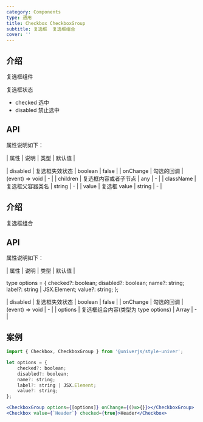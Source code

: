 ```yaml
---
category: Components
type: 通用
title: Checkbox CheckboxGroup
subtitle: 复选框  复选框组合
cover: ''
---
```


## 介绍

复选框组件

复选框状态

-   checked 选中
-   disabled 禁止选中

## API

属性说明如下：

| 属性 | 说明 | 类型 | 默认值 |

| disabled | 复选框失效状态 | boolean | false |
| onChange | 勾选的回调 | (event) => void | - |
| children | 复选框内容或者子节点 | any | - |
| className | 复选框父容器类名 | string | - |
| value | 复选框 value | string | - |

## 介绍

复选框组合

## API

属性说明如下：

| 属性 | 说明 | 类型 | 默认值 |

type options = {
checked?: boolean;
disabled?: boolean;
name?: string;
label?: string | JSX.Element;
value?: string;
};

| disabled | 复选框失效状态 | boolean | false |
| onChange | 勾选的回调 | (event) => void | - |
| options | 复选框组合内容(类型为 type options) | Array<options> | - |

## 案例

```jsx
import { Checkbox, CheckboxGroup } from '@univerjs/style-univer';

let options = {
    checked?: boolean;
    disabled?: boolean;
    name?: string;
    label?: string | JSX.Element;
    value?: string;
};

<CheckboxGroup options={[options]} onChange={()=>{}}></CheckboxGroup>
<Checkbox value={`Header`} checked={true}>Header</Checkbox>
```
